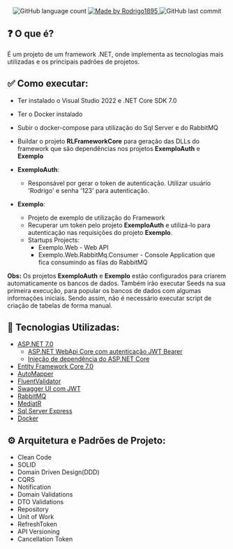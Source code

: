 <div align="center">
  <img alt="GitHub language count" src="https://img.shields.io/github/languages/count/Rodrigo1895/RLFrameworkCore">
  
  <a href="https://www.linkedin.com/in/rodrigo-lima-9607137b/">
    <img alt="Made by Rodrigo1895" src="https://img.shields.io/badge/made%20by-Rodrigo1895-%2304D361">
  </a>

  <img alt="GitHub last commit" src="https://img.shields.io/github/last-commit/Rodrigo1895/RLFrameworkCore">
</div>

## :question: O que é?
É um projeto de um framework .NET, onde implementa as tecnologias mais utilizadas e os principais padrões de projetos.

## :white_check_mark: Como executar:
- Ter instalado o Visual Studio 2022 e .NET Core SDK 7.0
- Ter o Docker instalado
- Subir o docker-compose para utilização do Sql Server e do RabbitMQ
- Buildar o projeto **RLFrameworkCore** para geração das DLLs do framework que são dependências nos projetos **ExemploAuth** e **Exemplo**
  
- **ExemploAuth**:
  - Responsável por gerar o token de autenticação. Utilizar usuário 'Rodrigo' e senha '123' para autenticação.
- **Exemplo**:
  - Projeto de exemplo de utilização do Framework
  - Recuperar um token pelo projeto **ExemploAuth** e utilizá-lo para autenticação nas requisições do projeto **Exemplo**.
  - Startups Projects:
    - Exemplo.Web - Web API
    - Exemplo.Web.RabbitMq.Consumer - Console Application que fica consumindo as filas do RabbitMQ
  
**Obs:** Os projetos **ExemploAuth** e **Exemplo** estão configurados para criarem automaticamente os bancos de dados. Também irão executar Seeds na sua primeira execução, para popular os bancos de dados com algumas informações iniciais. Sendo assim, não é necessário executar script de criação de tabelas de forma manual.

## :rocket: Tecnologias Utilizadas:
- [ASP.NET 7.0][asp_net_link]
  - [ASP.NET WebApi Core com autenticação JWT Bearer][asp_net_web_api_link]
  - [Injeção de dependência do ASP.NET Core][asp_net_di_link]
- [Entity Framework Core 7.0][ef_core_link]
- [AutoMapper][automapper_link]
- [FluentValidator][fluent_validator_link]
- [Swagger UI com JWT][swagger_link]
- [RabbitMQ][rabbitmq_link]
- [MediatR][mediatr_link]
- [Sql Server Express][sql_server_link]
- [Docker][docker_link]

## :gear: Arquitetura e Padrões de Projeto:
- Clean Code
- SOLID
- Domain Driven Design(DDD)
- CQRS
- Notification
- Domain Validations
- DTO Validations
- Repository
- Unit of Work
- RefreshToken
- API Versioning
- Cancellation Token

<!-- Links -->
[asp_net_link]: https://learn.microsoft.com/pt-br/aspnet/core/release-notes/aspnetcore-7.0?view=aspnetcore-7.0
[asp_net_web_api_link]: https://learn.microsoft.com/pt-br/aspnet/core/tutorials/first-web-api?view=aspnetcore-7.0&tabs=visual-studio
[asp_net_di_link]: https://learn.microsoft.com/pt-br/aspnet/core/fundamentals/dependency-injection?view=aspnetcore-7.0
[ef_core_link]: https://learn.microsoft.com/pt-br/ef/core/
[automapper_link]: https://automapper.org/
[fluent_validator_link]: https://fluentvalidation.net/
[swagger_link]: https://swagger.io/tools/swagger-ui/
[rabbitmq_link]: https://www.rabbitmq.com/
[mediatr_link]: https://github.com/jbogard/MediatR
[sql_server_link]: https://learn.microsoft.com/en-us/sql/sql-server/
[docker_link]: https://www.docker.com/